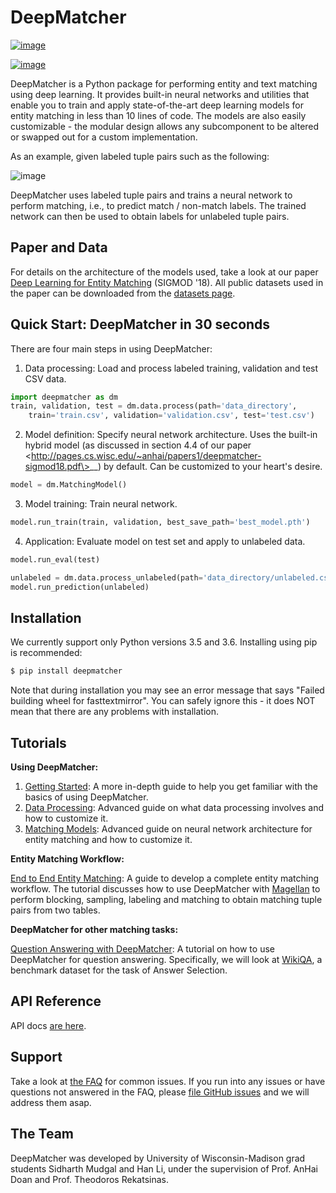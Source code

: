# DeepMatcher

[![image](https://travis-ci.org/anhaidgroup/deepmatcher.svg?branch=master)](https://travis-ci.org/anhaidgroup/deepmatcher)

[![image](https://img.shields.io/badge/License-BSD%203--Clause-blue.svg)](https://opensource.org/licenses/BSD-3-Clause)

DeepMatcher is a Python package for performing entity and text matching
using deep learning. It provides built-in neural networks and utilities
that enable you to train and apply state-of-the-art deep learning models
for entity matching in less than 10 lines of code. The models are also
easily customizable - the modular design allows any subcomponent to be
altered or swapped out for a custom implementation.

As an example, given labeled tuple pairs such as the
following:

![image](https://raw.githubusercontent.com/anhaidgroup/deepmatcher/master/docs/source/_static/match_input_ex.png)

DeepMatcher uses labeled tuple pairs and trains a neural network to
perform matching, i.e., to predict match / non-match labels. The trained
network can then be used to obtain labels for unlabeled tuple pairs.

## Paper and Data

For details on the architecture of the models used, take a look at our
paper [Deep Learning for Entity
Matching](http://pages.cs.wisc.edu/~anhai/papers1/deepmatcher-sigmod18.pdf)
(SIGMOD '18). All public datasets used in the paper can be downloaded
from the [datasets page](Datasets.md).

## Quick Start: DeepMatcher in 30 seconds

There are four main steps in using DeepMatcher:

1.  Data processing: Load and process labeled training, validation and
    test CSV data.

<!-- end list -->

```python
import deepmatcher as dm
train, validation, test = dm.data.process(path='data_directory',
    train='train.csv', validation='validation.csv', test='test.csv')
```

2.  Model definition: Specify neural network architecture. Uses the
    built-in hybrid model (as discussed in section 4.4 of
    <span class="title-ref">our paper
    \<http://pages.cs.wisc.edu/~anhai/papers1/deepmatcher-sigmod18.pdf\></span>\_\_)
    by default. Can be customized to your heart's desire.

<!-- end list -->

```python
model = dm.MatchingModel()
```

3.  Model training: Train neural network.

<!-- end list -->

```python
model.run_train(train, validation, best_save_path='best_model.pth')
```

4.  Application: Evaluate model on test set and apply to unlabeled data.

<!-- end list -->

```python
model.run_eval(test)

unlabeled = dm.data.process_unlabeled(path='data_directory/unlabeled.csv', trained_model=model)
model.run_prediction(unlabeled)
```

## Installation

We currently support only Python versions 3.5 and 3.6. Installing using
pip is recommended:

```bash
$ pip install deepmatcher
```

Note that during installation you may see an error message that says
"Failed building wheel for fasttextmirror". You can safely ignore this -
it does NOT mean that there are any problems with installation.

## Tutorials

**Using DeepMatcher:**

1.  [Getting
    Started](https://nbviewer.jupyter.org/github/anhaidgroup/deepmatcher/blob/master/examples/getting_started.ipynb):
    A more in-depth guide to help you get familiar with the basics of
    using DeepMatcher.
2.  [Data
    Processing](https://nbviewer.jupyter.org/github/anhaidgroup/deepmatcher/blob/master/examples/data_processing.ipynb):
    Advanced guide on what data processing involves and how to customize
    it.
3.  [Matching
    Models](https://nbviewer.jupyter.org/github/anhaidgroup/deepmatcher/blob/master/examples/matching_models.ipynb):
    Advanced guide on neural network architecture for entity matching
    and how to customize it.

**Entity Matching Workflow:**

[End to End Entity
Matching](https://nbviewer.jupyter.org/github/anhaidgroup/deepmatcher/blob/master/examples/end_to_end_em.ipynb):
A guide to develop a complete entity matching workflow. The tutorial
discusses how to use DeepMatcher with
[Magellan](https://sites.google.com/site/anhaidgroup/projects/magellan)
to perform blocking, sampling, labeling and matching to obtain matching
tuple pairs from two tables.

**DeepMatcher for other matching tasks:**

[Question Answering with
DeepMatcher](https://nbviewer.jupyter.org/github/anhaidgroup/deepmatcher/blob/master/examples/question_answering.ipynb):
A tutorial on how to use DeepMatcher for question answering.
Specifically, we will look at
[WikiQA](https://aclweb.org/anthology/D15-1237), a benchmark dataset for
the task of Answer Selection.

## API Reference

API docs [are here](https://anhaidgroup.github.io/deepmatcher/html/).

## Support

Take a look at [the FAQ](FAQ.md) for common issues. If you run into any
issues or have questions not answered in the FAQ, please [file GitHub
issues](https://github.com/anhaidgroup/deepmatcher/issues) and we will
address them asap.

## The Team

DeepMatcher was developed by University of Wisconsin-Madison grad
students Sidharth Mudgal and Han Li, under the supervision of Prof.
AnHai Doan and Prof. Theodoros Rekatsinas.
